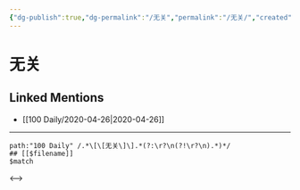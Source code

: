 ```yaml
---
{"dg-publish":true,"dg-permalink":"/无关","permalink":"/无关/","created":"2023-04-03T19:02:19.000+08:00","updated":"2023-04-03T19:02:20.000+08:00"}
---
```


# 无关

## Linked Mentions
- [[100 Daily/2020-04-26\|2020-04-26]]


---

```expander
path:"100 Daily" /.*\[\[无关\]\].*(?:\r?\n(?!\r?\n).*)*/
## [[$filename]]
$match
```

<-->